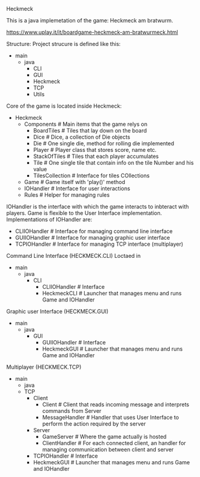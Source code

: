 Heckmeck

This is a java implemetation of the game:
Heckmeck am bratwurm.

https://www.uplay.it/it/boardgame-heckmeck-am-bratwurmeck.html

Structure:
Project strucure is defined like this:
- main
  - java
    - CLI
    - GUI
    - Heckmeck
    - TCP
    - Utils

Core of the game is located inside Heckmeck:

- Heckmeck
  - Components          # Main items that the game relys on
    - BoardTiles        # Tiles that lay down on the board
    - Dice              # Dice, a collection of Die objects
    - Die               # One single die, method for rolling die implemented
    - Player            # Player class that stores score, name etc.
    - StackOfTiles      # Tiles that each player accumulates
    - Tile              # One single tile that contain info on the tile Number and his value
    - TilesCollection   # Interface for tiles COllections
  - Game                # Game itself with 'play()' method
  - IOHandler           # Interface for user interactions
  - Rules               # Helper for managing rules

IOHandler is the interface with which the game interacts to inbteract with players. Game is flexible to the User Interface implementation.
Implementations of IOHandler are:
- CLIIOHandler # Interface for managing command line interface
- GUIIOHandler # Interface for managing graphic user interface
- TCPIOHandler # Interface for managing TCP interface (multiplayer)

Command Line Interface (HECKMECK.CLI)
Loctaed in
- main
  - java
    - CLI
      - CLIIOHandler  # Interface
      - HeckmeckCLI   # Launcher that manages menu and runs Game and IOHandler

Graphic user Interface (HECKMECK.GUI)
- main
  - java
    - GUI
      - GUIIOHandler  # Interface
      - HeckmeckGUI   # Launcher that manages menu and runs Game and IOHandler

Multiplayer (HECKMECK.TCP)
- main
  - java
  - TCP
    - Client
      - Client          # Client that reads incoming message and interprets commands from Server
      - MessageHandler  # Handler that uses User Interface to perform the action required by the server
    - Server
      - GameServer      # Where the game actually is hosted
      - ClientHandler   # For each connected client, an handler for managing communication between client and server
    - TCPIOHandler      # Interface
    - HeckmeckGUI       # Launcher that manages menu and runs Game and IOHandler
